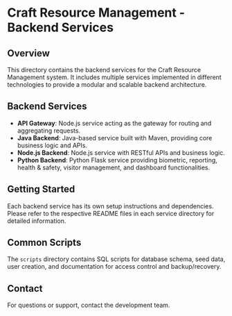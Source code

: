 # Craft Resource Management - Backend Services

## Overview
This directory contains the backend services for the Craft Resource Management system. It includes multiple services implemented in different technologies to provide a modular and scalable backend architecture.

## Backend Services
- **API Gateway**: Node.js service acting as the gateway for routing and aggregating requests.
- **Java Backend**: Java-based service built with Maven, providing core business logic and APIs.
- **Node.js Backend**: Node.js service with RESTful APIs and business logic.
- **Python Backend**: Python Flask service providing biometric, reporting, health & safety, visitor management, and dashboard functionalities.

## Getting Started
Each backend service has its own setup instructions and dependencies. Please refer to the respective README files in each service directory for detailed information.

## Common Scripts
The `scripts` directory contains SQL scripts for database schema, seed data, user creation, and documentation for access control and backup/recovery.

## Contact
For questions or support, contact the development team.
